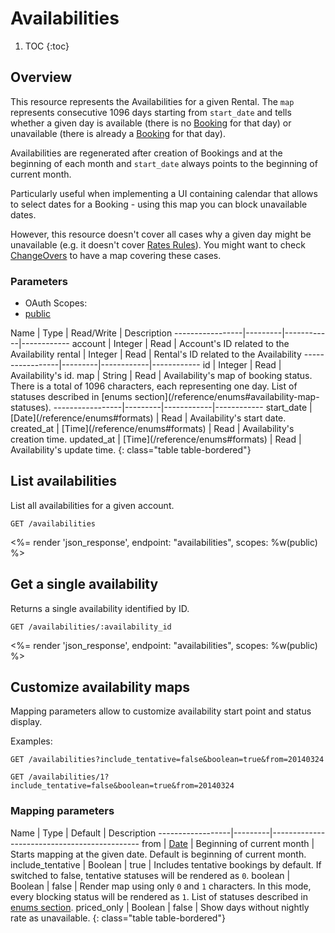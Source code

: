 # Availabilities

1. TOC
{:toc}

## Overview

This resource represents the Availabilities for a given Rental. The `map` represents consecutive 1096 days starting from `start_date` and tells whether a given day is available (there is no [Booking](/reference/endpoints/bookings) for that day) or unavailable (there is already a [Booking](/reference/endpoints/bookings) for that day).

Availabilities are regenerated after creation of Bookings and at the beginning of each month and `start_date` always points to the beginning of current month.

Particularly useful when implementing a UI containing calendar that allows to select dates for a Booking - using this map you can block unavailable dates. 

However, this resource doesn't cover all cases why a given day might be unavailable (e.g. it doesn't cover [Rates Rules](/reference/endpoints/rates_rules/)). You might want to check [ChangeOvers](http://developers.bookingsync.com/reference/endpoints/change_overs/) to have a map covering these cases. 

### Parameters
<ul class="nav nav-pills" role="tablist">
  <li class="disabled"><a>OAuth Scopes:</a></li>
  <li class="active"><a href="#public" role="tab" data-toggle="pill">public</a></li>
</ul>
<div class="tab-content" markdown="1">
  <div class="tab-pane active" id="public" markdown="1">
Name             | Type    | Read/Write | Description
-----------------|---------|------------|------------
account          | Integer | Read       | Account's ID related to the Availability
rental           | Integer | Read       | Rental's ID related to the Availability
-----------------|---------|------------|------------
id               | Integer | Read       | Availability's id.
map              | String  | Read       | Availability's map of booking status. There is a total of 1096 characters, each representing one day. List of statuses described in [enums section](/reference/enums#availability-map-statuses).
-----------------|---------|------------|------------
start_date       | [Date](/reference/enums#formats) | Read       | Availability's start date.
created_at       | [Time](/reference/enums#formats) | Read       | Availability's creation time.
updated_at       | [Time](/reference/enums#formats) | Read       | Availability's update time.
{: class="table table-bordered"}
  </div>
</div>

## List availabilities

List all availabilities for a given account.

~~~
GET /availabilities
~~~

<%= render 'json_response', endpoint: "availabilities", scopes: %w(public) %>

## Get a single availability

Returns a single availability identified by ID.

~~~
GET /availabilities/:availability_id
~~~

<%= render 'json_response', endpoint: "availabilities", scopes: %w(public) %>

## Customize availability maps

Mapping parameters allow to customize availability start point and status display.

Examples:

~~~
GET /availabilities?include_tentative=false&boolean=true&from=20140324
~~~

~~~
GET /availabilities/1?include_tentative=false&boolean=true&from=20140324
~~~

### Mapping parameters

Name              | Type    | Default                        | Description
------------------|---------|---------------------------------------------
from              | [Date](/reference/enums#formats) | Beginning of current month     | Starts mapping at the given date. Default is beginning of current month.
include_tentative | Boolean | true                           | Includes tentative bookings by default. If switched to false, tentative statuses will be rendered as `0`.
boolean           | Boolean | false                          | Render map using only `0` and `1` characters. In this mode, every blocking status will be rendered as `1`. List of statuses described in [enums section](/reference/enums#availability-map-statuses).
priced_only       | Boolean | false                          | Show days without nightly rate as unavailable.
{: class="table table-bordered"}
